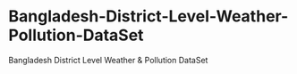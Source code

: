 # Bangladesh-District-Level-Weather-Pollution-DataSet
Bangladesh District Level Weather &amp; Pollution DataSet
